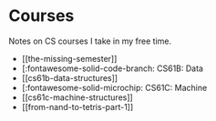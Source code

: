 Courses
===

Notes on CS courses I take in my free time.

- [[the-missing-semester]]
- [:fontawesome-solid-code-branch: CS61B: Data
- [[cs61b-data-structures]]
- [:fontawesome-solid-microchip: CS61C: Machine
- [[cs61c-machine-structures]]
- [[from-nand-to-tetris-part-1]]
